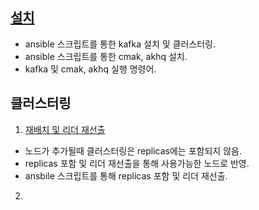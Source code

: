 ## [설치](install.md)
- ansible 스크립트를 통한 kafka 설치 및 클러스터링.
- ansible 스크립트를 통한 cmak, akhq 설치.
- kafka 및 cmak, akhq 실행 명령어.

## 클러스터링
1) [재배치 및 리더 재선출](./ansible_install/conf/reassign.yml)
- 노드가 추가될때 클러스터링은 replicas에는 포함되지 않음.
- replicas 포함 및 리더 재선출을 통해 사용가능한 노드로 반영.
- ansbile 스크립트를 통해 replicas 포함 및 리더 재선출.
2)
